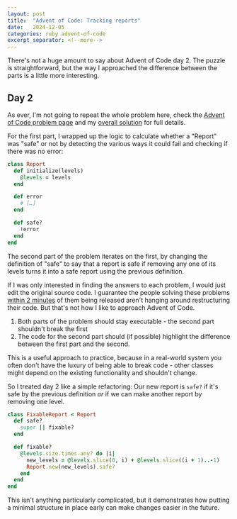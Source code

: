 ```yaml
---
layout: post
title:  "Advent of Code: Tracking reports"
date:   2024-12-05
categories: ruby advent-of-code
excerpt_separator: <!--more-->
---
```


There's not a huge amount to say about Advent of Code day 2. The puzzle is straightforward, but the way I approached the difference between the parts is a little more interesting.

<!--more-->

## Day 2

As ever, I'm not going to repeat the whole problem here, check the [Advent of Code problem page](https://adventofcode.com/2024/day/2) and my [overall solution](https://github.com/gareth/advent-of-code-2024/tree/main/day-02) for full details.

For the first part, I wrapped up the logic to calculate whether a "Report" was "safe" or not by detecting the various ways it could fail and checking if there was no error:

```ruby
class Report
  def initialize(levels)
    @levels = levels
  end

  def error
    # […]
  end

  def safe?
    !error
  end
end

```

The second part of the problem iterates on the first, by changing the definition of "safe" to say that a report is safe if removing any one of its levels turns it into a safe report using the previous definition.

If I was only interested in finding the answers to each problem, I would just edit the original source code. I guarantee the people solving these problems [within 2 minutes](https://adventofcode.com/2024/leaderboard/day/2) of them being released aren't hanging around restructuring their code. But that's not how I like to approach Advent of Code.

1. Both parts of the problem should stay executable - the second part shouldn't break the first
2. The code for the second part should (if possible) highlight the difference between the first part and the second.

This is a useful approach to practice, because in a real-world system you often don't have the luxury of being able to break code - other classes might depend on the existing functionality and shouldn't change.

So I treated day 2 like a simple refactoring: Our new report is `safe?` if it's safe by the previous definition *or* if we can make another report by removing one level.

```ruby
class FixableReport < Report
  def safe?
    super || fixable?
  end

  def fixable?
    @levels.size.times.any? do |i|
      new_levels = @levels.slice(0, i) + @levels.slice((i + 1)..-1)
      Report.new(new_levels).safe?
    end
  end
end
```

This isn't anything particularly complicated, but it demonstrates how putting a minimal structure in place early can make changes easier in the future.
